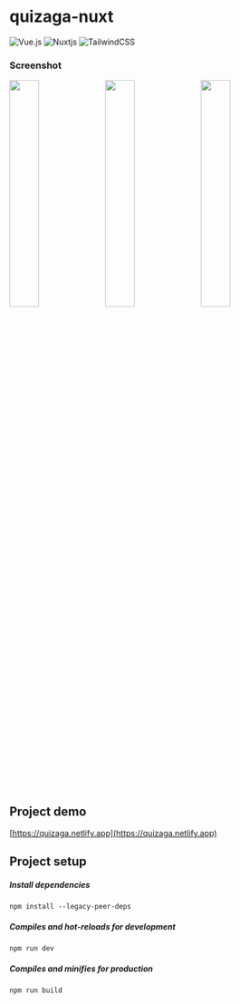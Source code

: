 # quizaga-nuxt
![Vue.js](https://img.shields.io/badge/vuejs-%2335495e.svg?style=for-the-badge&logo=vuedotjs&logoColor=%234FC08D) ![Nuxtjs](https://img.shields.io/badge/Nuxt-002E3B?style=for-the-badge&logo=nuxtdotjs&logoColor=#00DC82)
![TailwindCSS](https://img.shields.io/badge/tailwindcss-%2338B2AC.svg?style=for-the-badge&logo=tailwind-css&logoColor=white)

### Screenshot
<img src="https://i.imgur.com/j5Uhpgi.png" width=32%>&nbsp; <img src="https://i.imgur.com/rbc3aDZ.png" width=32%>&nbsp; <img src="https://i.imgur.com/3GiM7yK.png" width=32%>

## Project demo
[https://quizaga.netlify.app](https://quizaga.netlify.app)

## Project setup
##### Install dependencies
```
npm install --legacy-peer-deps
```
##### Compiles and hot-reloads for development
```
npm run dev
```
##### Compiles and minifies for production
```
npm run build
```
